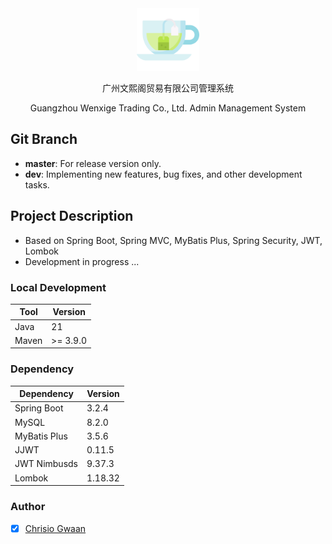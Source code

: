 <div align="center">
  <img width="100" src="assets/green-tea.png" alt="Spotube Logo">

<p>广州文熙阁贸易有限公司管理系统</p>
<p>Guangzhou Wenxige Trading Co., Ltd. Admin Management System</p>

</div>

## Git Branch

- **master**: For release version only.
- **dev**: Implementing new features, bug fixes, and other development tasks.

## Project Description

- Based on Spring Boot, Spring MVC, MyBatis Plus, Spring Security, JWT, Lombok
- Development in progress ...

### Local Development

| Tool                        | Version    |
|-----------------------------|------------|
| Java                        | 21         |
| Maven                       | >= 3.9.0   |

### Dependency

| Dependency   | Version |
|--------------|---------|
| Spring Boot  | 3.2.4   |
| MySQL        | 8.2.0   |
| MyBatis Plus | 3.5.6   |
| JJWT         | 0.11.5  |
| JWT Nimbusds | 9.37.3  |
| Lombok       | 1.18.32 |

### Author

- [x] [Chrisio Gwaan](https://github.com/ChrisioGwaan)